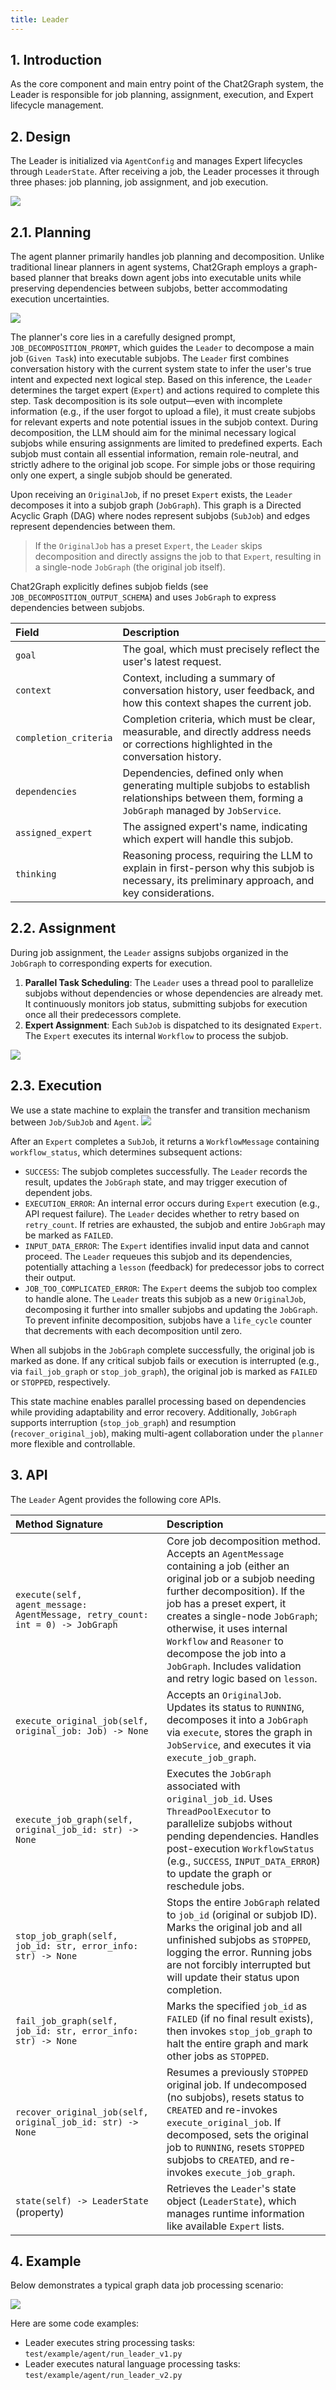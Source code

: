 ```yaml
---
title: Leader
---
```


## 1. Introduction

As the core component and main entry point of the Chat2Graph system, the Leader is responsible for job planning, assignment, execution, and Expert lifecycle management.

## 2. Design

The Leader is initialized via `AgentConfig` and manages Expert lifecycles through `LeaderState`. After receiving a job, the Leader processes it through three phases: job planning, job assignment, and job execution.

![](../../asset/image/leader.png)

## 2.1. Planning

The agent planner primarily handles job planning and decomposition. Unlike traditional linear planners in agent systems, Chat2Graph employs a graph-based planner that breaks down agent jobs into executable units while preserving dependencies between subjobs, better accommodating execution uncertainties.

![](../../asset/image/leader-plan.png)

The planner's core lies in a carefully designed prompt, `JOB_DECOMPOSITION_PROMPT`, which guides the `Leader` to decompose a main job (`Given Task`) into executable subjobs. The `Leader` first combines conversation history with the current system state to infer the user's true intent and expected next logical step. Based on this inference, the `Leader` determines the target expert (`Expert`) and actions required to complete this step. Task decomposition is its sole output—even with incomplete information (e.g., if the user forgot to upload a file), it must create subjobs for relevant experts and note potential issues in the subjob context. During decomposition, the LLM should aim for the minimal necessary logical subjobs while ensuring assignments are limited to predefined experts. Each subjob must contain all essential information, remain role-neutral, and strictly adhere to the original job scope. For simple jobs or those requiring only one expert, a single subjob should be generated.

Upon receiving an `OriginalJob`, if no preset `Expert` exists, the `Leader` decomposes it into a subjob graph (`JobGraph`). This graph is a Directed Acyclic Graph (DAG) where nodes represent subjobs (`SubJob`) and edges represent dependencies between them.

> If the `OriginalJob` has a preset `Expert`, the `Leader` skips decomposition and directly assigns the job to that `Expert`, resulting in a single-node `JobGraph` (the original job itself).

Chat2Graph explicitly defines subjob fields (see `JOB_DECOMPOSITION_OUTPUT_SCHEMA`) and uses `JobGraph` to express dependencies between subjobs.

| Field                  | Description                                                                                                                                        |
| :-------------------- |:---------------------------------------------------------------------------------------------------------------------------------------------------|
| `goal`                | The goal, which must precisely reflect the user's latest request.                                                                                  |
| `context`             | Context, including a summary of conversation history, user feedback, and how this context shapes the current job.                                  |
| `completion_criteria` | Completion criteria, which must be clear, measurable, and directly address needs or corrections highlighted in the conversation history.           |
| `dependencies`        | Dependencies, defined only when generating multiple subjobs to establish relationships between them, forming a `JobGraph` managed by `JobService`. |
| `assigned_expert`     | The assigned expert's name, indicating which expert will handle this subjob.                                                                       |
| `thinking`            | Reasoning process, requiring the LLM to explain in first-person why this subjob is necessary, its preliminary approach, and key considerations.    |


## 2.2. Assignment

During job assignment, the `Leader` assigns subjobs organized in the `JobGraph` to corresponding experts for execution.

1. **Parallel Task Scheduling**: The `Leader` uses a thread pool to parallelize subjobs without dependencies or whose dependencies are already met. It continuously monitors job status, submitting subjobs for execution once all their predecessors complete.
2. **Expert Assignment**: Each `SubJob` is dispatched to its designated `Expert`. The `Expert` executes its internal `Workflow` to process the subjob.

![](../../asset/image/leader-assign.png)


## 2.3. Execution

We use a state machine to explain the transfer and transition mechanism between `Job/SubJob` and `Agent`.
 ![](../../asset/image/leader-execute.png)

After an `Expert` completes a `SubJob`, it returns a `WorkflowMessage` containing `workflow_status`, which determines subsequent actions:
  - `SUCCESS`: The subjob completes successfully. The `Leader` records the result, updates the `JobGraph` state, and may trigger execution of dependent jobs.
  - `EXECUTION_ERROR`: An internal error occurs during `Expert` execution (e.g., API request failure). The `Leader` decides whether to retry based on `retry_count`. If retries are exhausted, the subjob and entire `JobGraph` may be marked as `FAILED`.
  - `INPUT_DATA_ERROR`: The `Expert` identifies invalid input data and cannot proceed. The `Leader` requeues this subjob and its dependencies, potentially attaching a `lesson` (feedback) for predecessor jobs to correct their output.
  - `JOB_TOO_COMPLICATED_ERROR`: The `Expert` deems the subjob too complex to handle alone. The `Leader` treats this subjob as a new `OriginalJob`, decomposing it further into smaller subjobs and updating the `JobGraph`. To prevent infinite decomposition, subjobs have a `life_cycle` counter that decrements with each decomposition until zero.

When all subjobs in the `JobGraph` complete successfully, the original job is marked as done. If any critical subjob fails or execution is interrupted (e.g., via `fail_job_graph` or `stop_job_graph`), the original job is marked as `FAILED` or `STOPPED`, respectively.

This state machine enables parallel processing based on dependencies while providing adaptability and error recovery. Additionally, `JobGraph` supports interruption (`stop_job_graph`) and resumption (`recover_original_job`), making multi-agent collaboration under the `planner` more flexible and controllable.

## 3. API

The `Leader` Agent provides the following core APIs.

| Method Signature                                     | Description                                                                                                                                                                                                                                                                                                                                                             |
| :--------------------------------------------------------------- |:------------------------------------------------------------------------------------------------------------------------------------------------------------------------------------------------------------------------------------------------------------------------------------------------------------------------------------------------------------------------|
| `execute(self, agent_message: AgentMessage, retry_count: int = 0) -> JobGraph` | Core job decomposition method. Accepts an `AgentMessage` containing a job (either an original job or a subjob needing further decomposition). If the job has a preset expert, it creates a single-node `JobGraph`; otherwise, it uses internal `Workflow` and `Reasoner` to decompose the job into a `JobGraph`. Includes validation and retry logic based on `lesson`. |
| `execute_original_job(self, original_job: Job) -> None`          | Accepts an `OriginalJob`. Updates its status to `RUNNING`, decomposes it into a `JobGraph` via `execute`, stores the graph in `JobService`, and executes it via `execute_job_graph`.                                                                                                                                                                                    |
| `execute_job_graph(self, original_job_id: str) -> None`          | Executes the `JobGraph` associated with `original_job_id`. Uses `ThreadPoolExecutor` to parallelize subjobs without pending dependencies. Handles post-execution `WorkflowStatus` (e.g., `SUCCESS`, `INPUT_DATA_ERROR`) to update the graph or reschedule jobs.                                                                                                         |
| `stop_job_graph(self, job_id: str, error_info: str) -> None`     | Stops the entire `JobGraph` related to `job_id` (original or subjob ID). Marks the original job and all unfinished subjobs as `STOPPED`, logging the error. Running jobs are not forcibly interrupted but will update their status upon completion.                                                                                                                     |
| `fail_job_graph(self, job_id: str, error_info: str) -> None`     | Marks the specified `job_id` as `FAILED` (if no final result exists), then invokes `stop_job_graph` to halt the entire graph and mark other jobs as `STOPPED`.                                                                                                                                                                                                          |
| `recover_original_job(self, original_job_id: str) -> None`       | Resumes a previously `STOPPED` original job. If undecomposed (no subjobs), resets status to `CREATED` and re-invokes `execute_original_job`. If decomposed, sets the original job to `RUNNING`, resets `STOPPED` subjobs to `CREATED`, and re-invokes `execute_job_graph`.                                                                                              |
| `state(self) -> LeaderState` (property)                          | Retrieves the `Leader`'s state object (`LeaderState`), which manages runtime information like available `Expert` lists.                                                                                                                                                                                                                                                 |


## 4. Example

Below demonstrates a typical graph data job processing scenario:

![](../../asset/image/leader-demo.png)

Here are some code examples:

* Leader executes string processing tasks: `test/example/agent/run_leader_v1.py`
* Leader executes natural language processing tasks: `test/example/agent/run_leader_v2.py`
